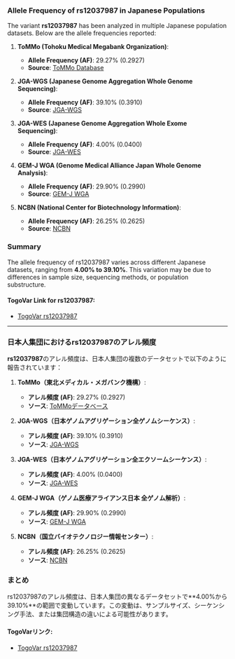 ### Allele Frequency of rs12037987 in Japanese Populations

The variant **rs12037987** has been analyzed in multiple Japanese population datasets. Below are the allele frequencies reported:

1. **ToMMo (Tohoku Medical Megabank Organization)**:
   - **Allele Frequency (AF)**: 29.27% (0.2927)
   - **Source**: [ToMMo Database](https://jmorp.megabank.tohoku.ac.jp/search?query=1%3A112500200)

2. **JGA-WGS (Japanese Genome Aggregation Whole Genome Sequencing)**:
   - **Allele Frequency (AF)**: 39.10% (0.3910)
   - **Source**: [JGA-WGS](https://togovar.org)

3. **JGA-WES (Japanese Genome Aggregation Whole Exome Sequencing)**:
   - **Allele Frequency (AF)**: 4.00% (0.0400)
   - **Source**: [JGA-WES](https://togovar.org)

4. **GEM-J WGA (Genome Medical Alliance Japan Whole Genome Analysis)**:
   - **Allele Frequency (AF)**: 29.90% (0.2990)
   - **Source**: [GEM-J WGA](https://togovar.org)

5. **NCBN (National Center for Biotechnology Information)**:
   - **Allele Frequency (AF)**: 26.25% (0.2625)
   - **Source**: [NCBN](https://togovar.org)

### Summary
The allele frequency of rs12037987 varies across different Japanese datasets, ranging from **4.00% to 39.10%**. This variation may be due to differences in sample size, sequencing methods, or population substructure.

#### TogoVar Link for rs12037987:
- [TogoVar rs12037987](https://togovar.org/variant/tgv2831701)

---

### 日本人集団におけるrs12037987のアレル頻度

**rs12037987**のアレル頻度は、日本人集団の複数のデータセットで以下のように報告されています：

1. **ToMMo（東北メディカル・メガバンク機構）**:
   - **アレル頻度 (AF)**: 29.27% (0.2927)
   - **ソース**: [ToMMoデータベース](https://jmorp.megabank.tohoku.ac.jp/search?query=1%3A112500200)

2. **JGA-WGS（日本ゲノムアグリゲーション全ゲノムシーケンス）**:
   - **アレル頻度 (AF)**: 39.10% (0.3910)
   - **ソース**: [JGA-WGS](https://togovar.org)

3. **JGA-WES（日本ゲノムアグリゲーション全エクソームシーケンス）**:
   - **アレル頻度 (AF)**: 4.00% (0.0400)
   - **ソース**: [JGA-WES](https://togovar.org)

4. **GEM-J WGA（ゲノム医療アライアンス日本 全ゲノム解析）**:
   - **アレル頻度 (AF)**: 29.90% (0.2990)
   - **ソース**: [GEM-J WGA](https://togovar.org)

5. **NCBN（国立バイオテクノロジー情報センター）**:
   - **アレル頻度 (AF)**: 26.25% (0.2625)
   - **ソース**: [NCBN](https://togovar.org)

### まとめ
rs12037987のアレル頻度は、日本人集団の異なるデータセットで**4.00%から39.10%**の範囲で変動しています。この変動は、サンプルサイズ、シーケンシング手法、または集団構造の違いによる可能性があります。

#### TogoVarリンク:
- [TogoVar rs12037987](https://togovar.org/variant/tgv2831701)